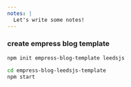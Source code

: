 ```yaml
---
notes: |
  Let's write some notes!
---
```


### create empress blog template

```bash
npm init empress-blog-template leedsjs

cd empress-blog-leedsjs-template
npm start
```
